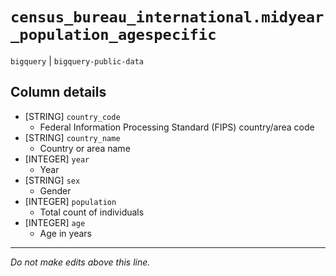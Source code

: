 # `census_bureau_international.midyear_population_agespecific`
`bigquery` | `bigquery-public-data`

## Column details
* [STRING]    `country_code`
  - Federal Information Processing Standard (FIPS) country/area code
* [STRING]    `country_name`
  - Country or area name
* [INTEGER]   `year`
  - Year
* [STRING]    `sex`
  - Gender
* [INTEGER]   `population`
  - Total count of individuals
* [INTEGER]   `age`
  - Age in years

-------------------------------------------------------------------------------
*Do not make edits above this line.*
